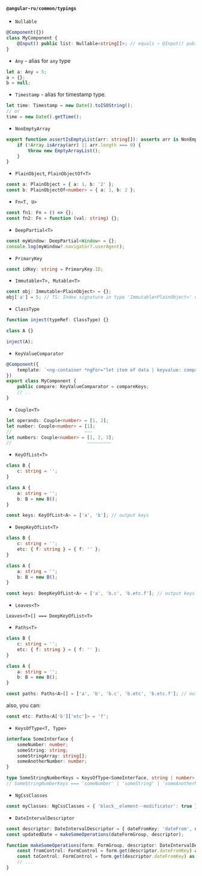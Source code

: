 #### `@angular-ru/common/typings`

-   `Nullable`

```ts
@Component({})
class MyComponent {
    @Input() public list: Nullable<string[]>; // equals ~ @Input() public list: string[] | null | undefined;
}
```

-   `Any` - alias for `any` type

```ts
let a: Any = 5;
a = {};
b = null;
```

-   `Timestamp` - alias for timestamp type.

```ts
let time: Timestamp = new Date().toISOString();
// or
time = new Date().getTime();
```

-   `NonEmptyArray`

```ts
export function assertIsEmptyList(arr: string[]): asserts arr is NonEmptyArray<string> {
    if (!Array.isArray(arr) || arr.length === 0) {
        throw new EmptyArrayList();
    }
}
```

-   `PlainObject`, `PlainObjectOf<T>`

```ts
const a: PlainObject = { a: 1, b: '2' };
const b: PlainObjectOf<number> = { a: 1, b: 2 };
```

-   `Fn<T, U>`

```ts
const fn1: Fn = () => {};
const fn2: Fn = function (val: string) {};
```

-   `DeepPartial<T>`

```ts
const myWindow: DeepPartial<Window> = {};
console.log(myWindow?.navigator?.userAgent);
```

-   `PrimaryKey`

```ts
const idKey: string = PrimaryKey.ID;
```

-   `Immutable<T>, Mutable<T>`

```ts
const obj: Immutable<PlainObject> = {};
obj['a'] = 5; // TS: Index signature in type 'Immutable<PlainObject>' only permits reading
```

-   `ClassType`

```ts
function inject(typeRef: ClassType) {}

class A {}

inject(A);
```

-   `KeyValueComparator`

```ts
@Component({
    template: `<ng-container *ngFor="let item of data | keyvalue: compare"></ng-container>`
})
export class MyComponent {
    public compare: KeyValueComparator = compareKeys;
    // ..
}
```

-   `Couple<T>`

```ts
let operands: Couple<number> = [1, 2];
let number: Couple<number> = [1];
//                           ~~~
let numbers: Couple<number> = [1, 2, 3];
//                            ~~~~~~~~~
```

-   `KeyOfList<T>`

```ts
class B {
    c: string = '';
}

class A {
    a: string = '';
    b: B = new B();
}

const keys: KeyOfList<A> = ['a', 'b']; // output keys
```

-   `DeepKeyOfList<T>`

```ts
class B {
    c: string = '';
    etc: { f: string } = { f: '' };
}

class A {
    a: string = '';
    b: B = new B();
}

const keys: DeepKeyOfList<A> = ['a', 'b.c', 'b.etc.f']; // output keys
```

-   `Leaves<T>`

`Leaves<T>[] === DeepKeyOfList<T>`

-   `Paths<T>`

```ts
class B {
    c: string = '';
    etc: { f: string } = { f: '' };
}

class A {
    a: string = '';
    b: B = new B();
}

const paths: Paths<A>[] = ['a', 'b', 'b.c', 'b.etc', 'b.etc.f']; // output keys
```

also, you can:

```ts
const etc: Paths<A['b']['etc']> = 'f';
```

-   `KeysOfType<T, Type>`

```ts
interface SomeInterface {
    someNumber: number;
    someString: string;
    someStringArray: string[];
    someAnotherNumber: number;
}

type SomeStringNumberKeys = KeysOfType<SomeInterface, string | number>;
// SomeStringNumberKeys === 'someNumber' | 'someString' | 'someAnotherNumber'
```

-   `NgCssClasses`

```ts
const myClasses: NgCssClasses = { 'block__element--modificator': true };
```

-   `DateIntervalDescriptor`

```ts
const descriptor: DateIntervalDescriptor = { dateFromKey: 'dateFrom', dateToKey: 'dateTo' };
const updatedDate = makeSomeOperations(dateFormGroup, descriptor);

function makeSomeOperations(form: FormGroup, descriptor: DateIntervalDescriptor) {
    const fromControl: FormControl = form.get(descriptor.dateFromKey) as FormControl;
    const toControl: FormControl = form.get(descriptor.dateFromKey) as FormControl;
    // ...
}
```
